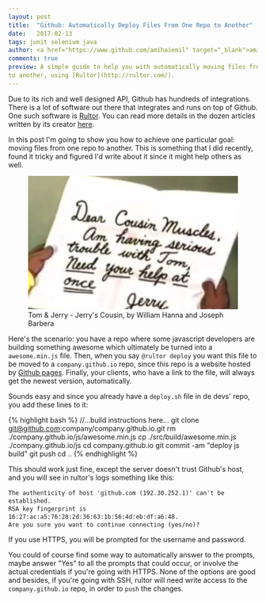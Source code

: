 ```yaml
---
layout: post
title:  "Github: Automatically Deploy Files From One Repo to Another"
date:   2017-02-13
tags: junit selenium java
author: <a href="https://www.github.com/amihaiemil" target="_blank">amihaiemil</a>
comments: true
preview: A simple guide to help you with automatically moving files from one Repo
to another, using [Rultor](http://rultor.com/).
---
```


Due to its rich and well designed API, Github has hundreds of integrations. There is
a lot of software out there that integrates and runs on top of Github. One such software is
[Rultor](http://doc.rultor.com/). You can read more details in the dozen articles written
by its creator [here](http://www.yegor256.com/tag/rultor).

In this post I'm going to show you how to achieve one particular goal: moving files
from one repo to another. This is something that I did recently, found it tricky
and figured I'd write about it since it might help others as well.

<figure>
 <img src="/images/cousin_muscles.png" alt="Cousin Muscles">
 <figcaption>
 Tom & Jerry - Jerry's Cousin, by  William Hanna and Joseph Barbera
 </figcaption>
</figure>

Here's the scenario: you have a repo where some javascript developers are building
something awesome which ultimately be turned into a ``awesome.min.js`` file.
Then, when you say ``@rultor deploy`` you want this file to be moved to a ``company.github.io`` repo,
since this repo is a website hosted by [Github pages](https://pages.github.com/). Finally,
your clients, who have a link to the file, will always get the newest version, automatically.

Sounds easy and since you already have a ``deploy.sh`` file in de devs' repo, you
add these lines to it:

{% highlight bash %}
//...build instructions here...
git clone git@github.com:company/company.github.io.git
rm ./company.github.io/js/awesome.min.js
cp ./src/build/awesome.min.js ./company.github.io/js
cd company.github.io
git commit -am "deploy js build"
git push
cd ..
{% endhighlight %}

This should work just fine, except the server doesn't trust Github's host, and
you will see in rultor's logs something like this:

```
The authenticity of host 'github.com (192.30.252.1)' can't be established.
RSA key fingerprint is 16:27:ac:a5:76:28:2d:36:63:1b:56:4d:eb:df:a6:48.
Are you sure you want to continue connecting (yes/no)?
```

If you use HTTPS, you will be prompted for the username and password.

You could of course find some way to automatically answer to the prompts,
maybe answer "Yes" to all the prompts that could occur,
or involve the actual credentials if you're going with HTTPS.
None of the options are good and besides, if you're going with SSH, rultor
will need write access to the ``company.github.io`` repo, in order to ``push`` the changes.

